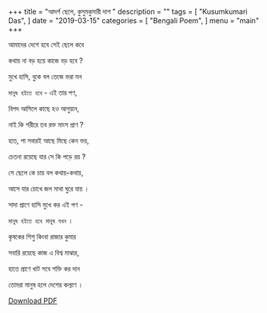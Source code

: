 +++
title = "আদর্শ ছেলে,   কুসুমকুমারী দাশ "
description = ""
tags = [
    "Kusumkumari Das",
]
date = "2019-03-15"
categories = [
    "Bengali Poem",
]
menu = "main"
+++



আমাদের দেশে হবে সেই ছেলে কবে

কথায় না বড় হয়ে কাজে বড় হবে ?

মুখে হাসি, বুকে বল তেজে ভরা মন

``মানুষ হইতে হবে`` -  এই তার পণ, 

বিপদ আসিলে কাছে হও আগুয়ান, 

নাই কি শরীরে তব রক্ত মাংস প্রাণ ? 

হাত, পা সবারই আছে মিছে কেন ভয়, 

চেতনা রয়েছে যার সে কি পড়ে রয় ? 

সে ছেলে কে চায় বল কথায়-কথায়, 

আসে যার চোখে জল মাথা ঘুরে যায় ।  

সাদা প্রাণে হাসি মুখে কর এই পণ -

``মানুষ হইতে হবে মানুষ যখন`` ।  

কৃষকের শিশু কিংবা রাজার কুমার 

সবারি রয়েছে কাজ এ বিশ্ব মাঝার, 

হাতে প্রাণে খাট সবে শক্তি কর দান 

তোমরা মানুষ হলে দেশের কল্যাণ । 


 [Download PDF](/doc/bengali-poem/adarsha-chele.pdf)

